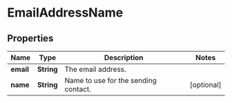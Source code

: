 # EmailAddressName

## Properties
Name | Type | Description | Notes
------------ | ------------- | ------------- | -------------
**email** | **String** | The email address. | 
**name** | **String** | Name to use for the sending contact. |  [optional]
